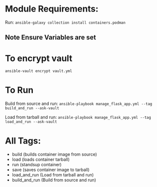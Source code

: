 # Module Requirements:

Run: ```ansible-galaxy collection install containers.podman```

## Note Ensure Variables are set ##

# To encrypt vault

```ansible-vault encrypt vault.yml```

# To Run

Build from source and run: ```ansible-playbook manage_flask_app.yml --tag build_and_run --ask-vault```

Load from tarball and run: ```ansible-playbook manage_flask_app.yml --tag load_and_run --ask-vault```

# All Tags:
- build (builds container image from source)
- load (loads container tarball)
- run (standsup container)
- save (saves container image to tarball)
- load_and_run (Load from tarball and run)
- build_and_run (Build from source and run)
